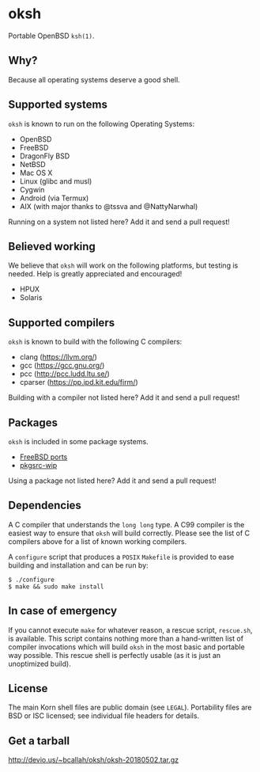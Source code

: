oksh
====
Portable OpenBSD `ksh(1)`.

Why?
----
Because all operating systems deserve a good shell.

Supported systems
-----------------
`oksh` is known to run on the following Operating Systems:
* OpenBSD
* FreeBSD
* DragonFly BSD
* NetBSD
* Mac OS X
* Linux (glibc and musl)
* Cygwin
* Android (via Termux)
* AIX (with major thanks to @tssva and @NattyNarwhal)

Running on a system not listed here? Add it and send a pull request!

Believed working
----------------
We believe that `oksh` will work on the following platforms, but testing is needed.
Help is greatly appreciated and encouraged!
* HPUX
* Solaris

Supported compilers
-------------------
`oksh` is known to build with the following C compilers:
* clang (https://llvm.org/)
* gcc (https://gcc.gnu.org/)
* pcc (http://pcc.ludd.ltu.se/)
* cparser (https://pp.ipd.kit.edu/firm/)

Building with a compiler not listed here? Add it and send a pull request!

Packages
--------
`oksh` is included in some package systems.
* [FreeBSD ports](https://www.freshports.org/shells/oksh/)
* [pkgsrc-wip](http://pkgsrc.se/wip/oksh)

Using a package not listed here? Add it and send a pull request!

Dependencies
------------
A C compiler that understands the `long long` type. A C99 compiler is the
easiest way to ensure that `oksh` will build correctly. Please see the
list of C compilers above for a list of known working compilers.

A `configure` script that produces a `POSIX` `Makefile` is provided to
ease building and installation and can be run by:
```
$ ./configure
$ make && sudo make install
```

In case of emergency
--------------------
If you cannot execute `make` for whatever reason, a rescue script,
`rescue.sh`, is available. This script contains nothing more than a
hand-written list of compiler invocations which will build `oksh` in the
most basic and portable way possible. This rescue shell is perfectly
usable (as it is just an unoptimized build).

License
-------
The main Korn shell files are public domain (see `LEGAL`).
Portability files are BSD or ISC licensed; see individual file headers
for details.

Get a tarball
-------------
http://devio.us/~bcallah/oksh/oksh-20180502.tar.gz

